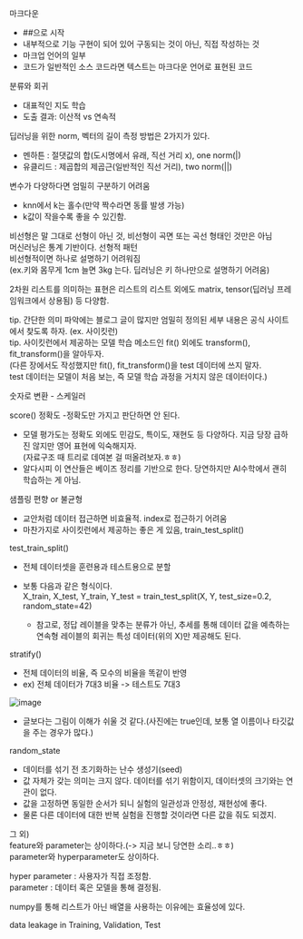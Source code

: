  마크다운
- ##으로 시작
- 내부적으로 기능 구현이 되어 있어 구동되는 것이 아닌, 직접 작성하는 것
- 마크업 언어의 일부
- 코드가 일반적인 소스 코드라면 텍스트는 마크다운 언어로 표현된 코드 


분류와 회귀
- 대표적인 지도 학습
- 도출 결과: 이산적 vs 연속적


딥러닝을 위한 norm, 벡터의 길이 측정 방법은 2가지가 있다.
- 멘하튼 : 절댓값의 합(도시명에서 유래, 직선 거리 x), one norm(|)
- 유클리드 : 제곱합의 제곱근(일반적인 직선 거리), two norm(||)


변수가 다양하다면 엄밀히 구분하기 어려움

- knn에서 k는 홀수(만약 짝수라면 동률 발생 가능)
- k값이 작을수록 좋을 수 있긴함.


비선형은 말 그대로 선형이 아닌 것, 비선형이 곡면 또는 곡선 형태인 것만은 아님 \
머신러닝은 통계 기반이다. 선형적 패턴 \
비선형적이면 하나로 설명하기 어려워짐 \
(ex.키와 몸무게 1cm 늘면 3kg 는다. 딥러닝은 키 하나만으로 설명하기 어려움) 


2차원 리스트를 의미하는 표현은 리스트의 리스트 외에도 matrix, tensor(딥러닝 프레임워크에서 상용됨) 등 다양함.
 
tip. 간단한 의미 파악에는 블로그 글이 많지만 엄밀히 정의된 세부 내용은 공식 사이트에서 찾도록 하자. (ex. 사이킷런)\
tip. 사이킷런에서 제공하는 모델 학습 메소드인 fit() 외에도 transform(), fit_transform()을 알아두자.\
(다른 장에서도 작성했지만 fit(), fit_transform()을 test 데이터에 쓰지 말자.\
test 데이터는 모델이 처음 보는, 즉 모델 학습 과정을 거치지 않은 데이터이다.)

숫자로 변환 - 스케일러


score() 정확도 
-정확도만 가지고 판단하면 안 된다.
- 모델 평가도는 정확도 외에도 민감도, 특이도, 재현도 등 다양하다.
  지금 당장 급하진 않지만 영어 표현에 익숙해지자.\
  (자료구조 때 트리로 데여본 걸 떠올려보자.ㅎㅎ)
- 알다시피 이 연산들은 베이즈 정리를 기반으로 한다. 당연하지만 AI수학에서 괜히 학습하는 게 아님.

샘플링 편향 or 불균형
- 교안처럼 데이터 접근하면 비효율적. index로 접근하기 어려움
- 마찬가지로 사이킷런에서 제공하는 좋은 게 있음, train_test_split()

test_train_split()
- 전체 데이터셋을 훈련용과 테스트용으로 분할
- 보통 다음과 같은 형식이다.\
 X_train, X_test, Y_train, Y_test = train_test_split(X, Y, test_size=0.2, random_state=42)

  - 참고로, 정답 레이블을 맞추는 분류가 아닌, 추세를 통해 데이터 값을 예측하는\
    연속형 레이블의 회귀는 특성 데이터(위의 X)만 제공해도 된다. 

stratify()
- 전체 데이터의 비율, 즉 모수의 비율을 똑같이 반영
- ex) 전체 데이터가 7대3 비율 -> 테스트도 7대3

![image](https://github.com/kw-chi-community/CHIC_24_machine-learning-study/assets/129747097/6edb9872-6a28-4013-a268-018b20fcba58)

- 글보다는 그림이 이해가 쉬울 것 같다.(사진에는 true인데, 보통 열 이름이나 타깃값을 주는 경우가 많다.) 

random_state
- 데이터를 섞기 전 초기화하는 난수 생성기(seed)
- 값 자체가 갖는 의미는 크지 않다. 데이터를 섞기 위함이지, 데이터셋의 크기와는 연관이 없다.
- 값을 고정하면 동일한 순서가 되니 실험의 일관성과 안정성, 재현성에 좋다.
- 물론 다른 데이터에 대한 반복 실험을 진행할 것이라면 다른 값을 줘도 되겠지. 

그 외) \
feature와 parameter는 상이하다.(-> 지금 보니 당연한 소리..ㅎㅎ) \
parameter와 hyperparameter도 상이하다.

hyper parameter : 사용자가 직접 조정함.\
parameter : 데이터 혹은 모델을 통해 결정됨.

numpy를 통해 리스트가 아닌 배열을 사용하는 이유에는 효율성에 있다. 

data leakage in Training, Validation, Test
